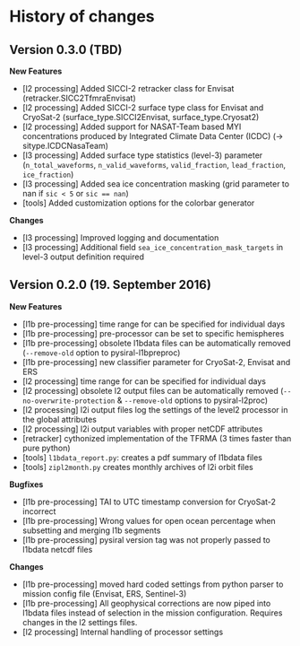 # History of changes

## Version 0.3.0 (TBD)

**New Features**
* [l2 processing] Added SICCI-2 retracker class for Envisat (retracker.SICC2TfmraEnvisat) 
* [l2 processing] Added SICCI-2 surface type class for Envisat and CryoSat-2 (surface_type.SICCI2Envisat, surface_type.Cryosat2) 
* [l2 processing] Added support for NASAT-Team based MYI concentrations produced by Integrated Climate Data Center (ICDC) (-> sitype.ICDCNasaTeam)
* [l3 processing] Added surface type statistics (level-3) parameter (`n_total_waveforms`, `n_valid_waveforms`, `valid_fraction`, `lead_fraction`, `ice_fraction`)
* [l3 processing] Added sea ice concentration masking (grid parameter to nan if `sic < 5` or `sic == nan`)
* [tools] Added customization options for the colorbar generator

**Changes**
* [l3 processing] Improved logging and documentation
* [l3 processing] Additional field `sea_ice_concentration_mask_targets` in level-3 output definition required


## Version 0.2.0 (19. September 2016)

**New Features**
* [l1b pre-processing] time range for can be specified for individual days
* [l1b pre-processing] pre-processor can be set to specific hemispheres
* [l1b pre-processing] obsolete l1bdata files can be automatically removed (`--remove-old` option to pysiral-l1bpreproc)
* [l1b pre-processing] new classifier parameter for CryoSat-2, Envisat and ERS
* [l2 processing] time range for can be specified for individual days
* [l2 processing] obsolete l2 output files can be automatically removed (`--no-overwrite-protection` & `--remove-old` options to pysiral-l2proc)
* [l2 processing] l2i output files log the settings of the level2 processor in the global attributes
* [l2 processing] l2i output variables with proper netCDF attributes
* [retracker] cythonized implementation of the TFRMA (3 times faster than pure python)
* [tools] `l1bdata_report.py`: creates a pdf summary of l1bdata files
* [tools] `zipl2month.py` creates monthly archives of l2i orbit files

**Bugfixes**

* [l1b pre-processing] TAI to UTC timestamp conversion for CryoSat-2 incorrect
* [l1b pre-processing] Wrong values for open ocean percentage when subsetting and merging l1b segments
* [l1b pre-processing] pysiral version tag was not properly passed to l1bdata netcdf files

**Changes**

* [l1b pre-processing] moved hard coded settings from python parser to mission config file (Envisat, ERS, Sentinel-3)
* [l1b pre-processing] All geophysical corrections are now piped into l1bdata files instead of selection in the mission configuration. Requires changes in the l2 settings files.
* [l2 processing] Internal handling of processor settings



